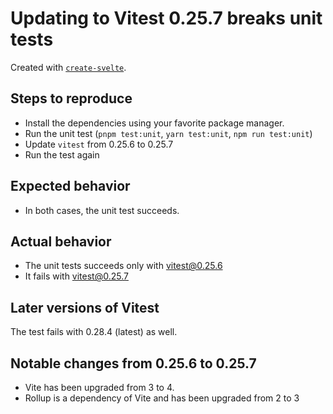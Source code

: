# Updating to Vitest 0.25.7 breaks unit tests

Created with [`create-svelte`](https://github.com/sveltejs/kit/tree/master/packages/create-svelte).

## Steps to reproduce

- Install the dependencies using your favorite package manager.
- Run the unit test (`pnpm test:unit`, `yarn test:unit`, `npm run test:unit`)
- Update `vitest` from 0.25.6 to 0.25.7
- Run the test again

## Expected behavior

- In both cases, the unit test succeeds.

## Actual behavior

- The unit tests succeeds only with vitest@0.25.6
- It fails with vitest@0.25.7

## Later versions of Vitest

The test fails with 0.28.4 (latest) as well.

## Notable changes from 0.25.6 to 0.25.7

- Vite has been upgraded from 3 to 4.
- Rollup is a dependency of Vite and has been upgraded from 2 to 3

